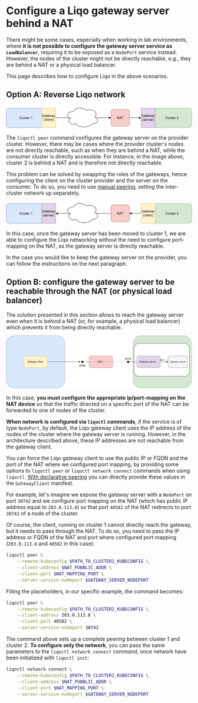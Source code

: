 # Configure a Liqo gateway server behind a NAT

There might be some cases, especially when working in lab environments, where **it is not possible to configure the gateway server service as `LoadBalancer`**, requiring it to be exposed as a `NodePort` service instead.
However, the nodes of the cluster might not be directly reachable, e.g., they are behind a NAT or a physical load balancer.

This page describes how to configure Liqo in the above scenarios.

## Option A: Reverse Liqo network

![The provider is behind a NAT](../_static/images/advanced/nat/provider-nat.svg)

The `liqoctl peer` command configures the gateway server on the provider cluster.
However, there may be cases where the provider cluster's nodes are not directly reachable, such as when they are behind a NAT, while the consumer cluster is directly accessible.
For instance, in the image above, cluster 2 is behind a NAT and is therefore not directly reachable.

This problem can be solved by swapping the roles of the gateways, hence configuring the client on the cluster provider and the server on the consumer.
To do so, you need to use [manual peering](./manual-peering.md), setting the inter-cluster network up separately.

![The gateway server has been on the consumer side](../_static/images/advanced/nat/consumer-nat.svg)

In this case, once the gateway server has been moved to cluster 1, we are able to configure the Liqo networking without the need to configure port-mapping on the NAT, as the gateway server is directly reachable.

In the case you would like to keep the gateway server on the provider, you can follow the instructions on the next paragraph.

## Option B: configure the gateway server to be reachable through the NAT (or physical load balancer)

The solution presented in this section allows to reach the gateway server even when it is behind a NAT (or, for example, a physical load balancer) which prevents it from being directly reachable.

![The provider is behind a NAT](../_static/images/advanced/nat/port-address-override.svg)

In this case, **you must configure the appropriate ip/port-mapping on the NAT device** so that the traffic directed on a specific port of the NAT can be forwarded to one of nodes of the cluster.

**When network is configured via `liqoctl` commands**, if the service is of type `NodePort`, by default, the Liqo gateway client uses the IP address of the nodes of the cluster where the gateway server is running.
However, in the architecture described above, these IP addresses are not reachable from the gateway client.

You can force the Liqo gateway client to use the public IP or FQDN and the port of the NAT where we configured port mapping, by providing some options to `liqoctl peer` or `liqoctl network connect` commands when using `liqoctl`.
[With declarative peering](./peering/peering-via-cr.md#configuring-the-client-gateway-consumer-cluster) you can directly provide these values in the `GatewayClient` manifest.

For example, let's imagine we expose the gateway server with a `NodePort` on port `30742` and we configure port mapping on the NAT  (which has public IP address equal to `203.0.113.8`) so that port `40582` of the NAT redirects to port `30742` of a node of the cluster.

Of course, the client, running on cluster 1 cannot directly reach the gateway, but it needs to pass through the NAT.
To do so, you need to pass the IP address or FQDN of the NAT and port where configured port mapping (`203.0.113.8` and `40582` in this case):

```bash
liqoctl peer \
    --remote-kubeconfig $PATH_TO_CLUSTER2_KUBECONFIG \
    --client-address $NAT_PUBBLIC_ADDR \
    --client-port $NAT_MAPPING_PORT \
    --server-service-nodeport $GATEWAY_SERVER_NODEPORT
```

Filling the placeholders, in our specific example, the command becomes:

```bash
liqoctl peer \
    --remote-kubeconfig $PATH_TO_CLUSTER2_KUBECONFIG \
    --client-address 203.0.113.8 \
    --client-port 40582 \
    --server-service-nodeport 30742

```

The command above sets up a complete peering between cluster 1 and cluster 2.
**To configure only the network**, you can pass the same parameters to the `liqoctl network connect` command, once network have been initialized with `liqoctl init`:

```bash
liqoctl network connect \
    --remote-kubeconfig $PATH_TO_CLUSTER2_KUBECONFIG \
    --client-address $NAT_PUBBLIC_ADDR \
    --client-port $NAT_MAPPING_PORT \
    --server-service-nodeport $GATEWAY_SERVER_NODEPORT
```
